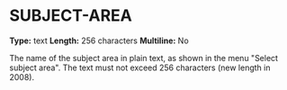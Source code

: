 # SUBJECT-AREA
**Type:** text
**Length:** 256 characters
**Multiline:** No

The name of the subject area in plain text, as shown in the menu "Select
subject area". The text must not exceed 256 characters (new length in 2008).
